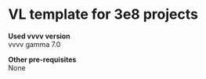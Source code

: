 # VL template for 3e8 projects

**Used vvvv version**</br>
vvvv gamma 7.0

**Other pre-requisites**</br>
None
